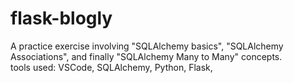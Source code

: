 # flask-blogly
A practice exercise involving "SQLAlchemy basics", "SQLAlchemy Associations", and finally "SQLAlchemy Many to Many" concepts.  
tools used: VSCode, SQLAlchemy, Python, Flask, 
